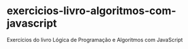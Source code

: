 # exercicios-livro-algoritmos-com-javascript
Exercícios do livro Lógica de Programação e Algoritmos com JavaScript
